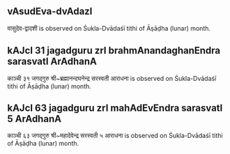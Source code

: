 ## vAsudEva-dvAdazI

वासुदेव-द्वादशी is observed on Śukla-Dvādaśī tithi of Āṣāḍha (lunar) month.



## kAJcI 31 jagadguru zrI brahmAnandaghanEndra sarasvatI ArAdhanA

काञ्ची ३१ जगद्गुरु श्री~ब्रह्मानन्दघनेन्द्र सरस्वती आराधना is observed on Śukla-Dvādaśī tithi of Āṣāḍha (lunar) month.



## kAJcI 63 jagadguru zrI mahAdEvEndra sarasvatI 5 ArAdhanA

काञ्ची ६३ जगद्गुरु श्री~महादेवेन्द्र सरस्वती ५ आराधना is observed on Śukla-Dvādaśī tithi of Āṣāḍha (lunar) month.




